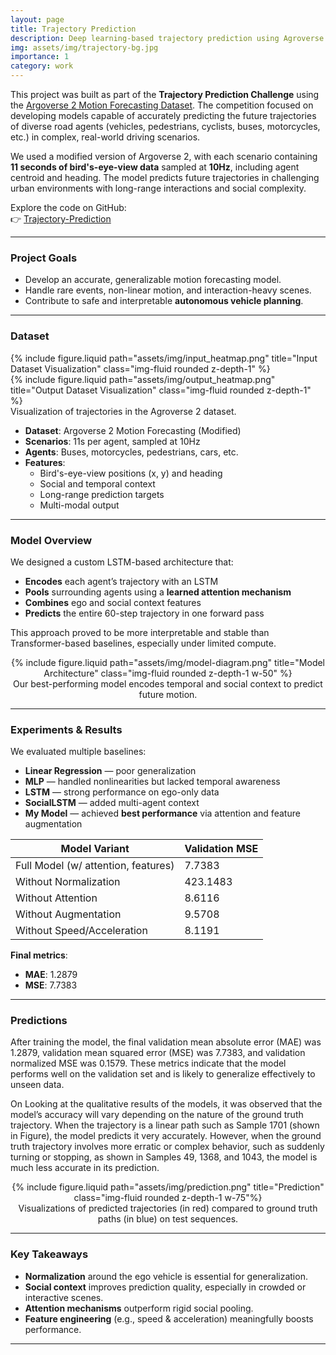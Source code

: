 ```yaml
---
layout: page
title: Trajectory Prediction
description: Deep learning-based trajectory prediction using Agroverse 2 dataset.
img: assets/img/trajectory-bg.jpg
importance: 1
category: work
---
```


This project was built as part of the **Trajectory Prediction Challenge** using the [Argoverse 2 Motion Forecasting Dataset](https://www.argoverse.org/av2.html). The competition focused on developing models capable of accurately predicting the future trajectories of diverse road agents (vehicles, pedestrians, cyclists, buses, motorcycles, etc.) in complex, real-world driving scenarios.

We used a modified version of Argoverse 2, with each scenario containing **11 seconds of bird's-eye-view data** sampled at **10Hz**, including agent centroid and heading. The model predicts future trajectories in challenging urban environments with long-range interactions and social complexity.

Explore the code on GitHub:  
👉 [Trajectory-Prediction](https://github.com/hero1601/trajectory-prediction)

---

### Project Goals

- Develop an accurate, generalizable motion forecasting model.
- Handle rare events, non-linear motion, and interaction-heavy scenes.
- Contribute to safe and interpretable **autonomous vehicle planning**.

---

### Dataset

<div class="row">
  <div class="col-sm mt-3 mt-md-0">
    {% include figure.liquid path="assets/img/input_heatmap.png" title="Input Dataset Visualization" class="img-fluid rounded z-depth-1" %}
  </div>
  <div class="col-sm mt-3 mt-md-0">
    {% include figure.liquid path="assets/img/output_heatmap.png" title="Output Dataset Visualization" class="img-fluid rounded z-depth-1" %}
  </div>
</div>
<div class="caption">
  Visualization of trajectories in the Agroverse 2 dataset.
</div>

- **Dataset**: Argoverse 2 Motion Forecasting (Modified)
- **Scenarios**: 11s per agent, sampled at 10Hz
- **Agents**: Buses, motorcycles, pedestrians, cars, etc.
- **Features**:
  - Bird's-eye-view positions (x, y) and heading
  - Social and temporal context
  - Long-range prediction targets
  - Multi-modal output

---

### Model Overview

We designed a custom LSTM-based architecture that:

- **Encodes** each agent’s trajectory with an LSTM
- **Pools** surrounding agents using a **learned attention mechanism**
- **Combines** ego and social context features
- **Predicts** the entire 60-step trajectory in one forward pass

This approach proved to be more interpretable and stable than Transformer-based baselines, especially under limited compute.

<div class="row justify-content-sm-center">
  <div class="col-sm-8 mt-3 mt-md-0" style="text-align: center">
    {% include figure.liquid path="assets/img/model-diagram.png" title="Model Architecture" class="img-fluid rounded z-depth-1 w-50" %}
  </div>
</div>
<div class="caption" style="text-align: center">
  Our best-performing model encodes temporal and social context to predict future motion.
</div>

---

### Experiments & Results

We evaluated multiple baselines:

- **Linear Regression** — poor generalization
- **MLP** — handled nonlinearities but lacked temporal awareness
- **LSTM** — strong performance on ego-only data
- **SocialLSTM** — added multi-agent context
- **My Model** — achieved **best performance** via attention and feature augmentation

<table>
  <thead>
    <tr>
      <th>Model Variant</th><th>Validation MSE</th>
    </tr>
  </thead>
  <tbody>
    <tr><td>Full Model (w/ attention, features)</td><td>7.7383</td></tr>
    <tr><td>Without Normalization</td><td>423.1483</td></tr>
    <tr><td>Without Attention</td><td>8.6116</td></tr>
    <tr><td>Without Augmentation</td><td>9.5708</td></tr>
    <tr><td>Without Speed/Acceleration</td><td>8.1191</td></tr>
  </tbody>
</table>

**Final metrics**:
- **MAE**: 1.2879
- **MSE**: 7.7383

---

### Predictions

After training the model, the final validation mean absolute error (MAE) was 1.2879, validation mean
squared error (MSE) was 7.7383, and validation normalized MSE was 0.1579. These metrics indicate that the model performs well on the validation set and is likely to generalize effectively to unseen data.

On Looking at the qualitative results of the models, it was observed that the model’s accuracy will vary depending on the nature of the ground truth trajectory. When the trajectory is a linear path such as Sample 1701 (shown in Figure), the model predicts it very accurately. However, when the ground truth trajectory involves more erratic or complex behavior, such as suddenly turning or stopping, as shown in Samples 49, 1368, and 1043, the model is much less accurate in its prediction.

<div class="row">
  <div class="col-sm mt-3 mt-md-0" style="text-align: center">
    {% include figure.liquid path="assets/img/prediction.png" title="Prediction" class="img-fluid rounded z-depth-1 w-75"%}
  </div>
</div>
<div class="caption" style="text-align: center">
  Visualizations of predicted trajectories (in red) compared to ground truth paths (in blue) on test sequences.
</div>

---

### Key Takeaways

- **Normalization** around the ego vehicle is essential for generalization.
- **Social context** improves prediction quality, especially in crowded or interactive scenes.
- **Attention mechanisms** outperform rigid social pooling.
- **Feature engineering** (e.g., speed & acceleration) meaningfully boosts performance.

---

